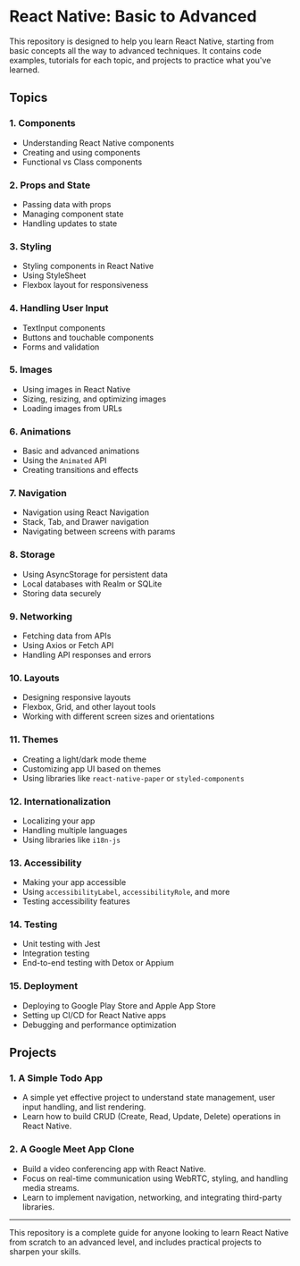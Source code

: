 # React Native: Basic to Advanced

This repository is designed to help you learn React Native, starting from basic concepts all the way to advanced techniques. It contains code examples, tutorials for each topic, and projects to practice what you've learned.

## Topics

### 1. **Components**
   - Understanding React Native components
   - Creating and using components
   - Functional vs Class components

### 2. **Props and State**
   - Passing data with props
   - Managing component state
   - Handling updates to state

### 3. **Styling**
   - Styling components in React Native
   - Using StyleSheet
   - Flexbox layout for responsiveness

### 4. **Handling User Input**
   - TextInput components
   - Buttons and touchable components
   - Forms and validation

### 5. **Images**
   - Using images in React Native
   - Sizing, resizing, and optimizing images
   - Loading images from URLs

### 6. **Animations**
   - Basic and advanced animations
   - Using the `Animated` API
   - Creating transitions and effects

### 7. **Navigation**
   - Navigation using React Navigation
   - Stack, Tab, and Drawer navigation
   - Navigating between screens with params

### 8. **Storage**
   - Using AsyncStorage for persistent data
   - Local databases with Realm or SQLite
   - Storing data securely

### 9. **Networking**
   - Fetching data from APIs
   - Using Axios or Fetch API
   - Handling API responses and errors

### 10. **Layouts**
   - Designing responsive layouts
   - Flexbox, Grid, and other layout tools
   - Working with different screen sizes and orientations

### 11. **Themes**
   - Creating a light/dark mode theme
   - Customizing app UI based on themes
   - Using libraries like `react-native-paper` or `styled-components`

### 12. **Internationalization**
   - Localizing your app
   - Handling multiple languages
   - Using libraries like `i18n-js`

### 13. **Accessibility**
   - Making your app accessible
   - Using `accessibilityLabel`, `accessibilityRole`, and more
   - Testing accessibility features

### 14. **Testing**
   - Unit testing with Jest
   - Integration testing
   - End-to-end testing with Detox or Appium

### 15. **Deployment**
   - Deploying to Google Play Store and Apple App Store
   - Setting up CI/CD for React Native apps
   - Debugging and performance optimization

## Projects

### 1. **A Simple Todo App**
   - A simple yet effective project to understand state management, user input handling, and list rendering.
   - Learn how to build CRUD (Create, Read, Update, Delete) operations in React Native.

### 2. **A Google Meet App Clone**
   - Build a video conferencing app with React Native.
   - Focus on real-time communication using WebRTC, styling, and handling media streams.
   - Learn to implement navigation, networking, and integrating third-party libraries.

---

This repository is a complete guide for anyone looking to learn React Native from scratch to an advanced level, and includes practical projects to sharpen your skills.
